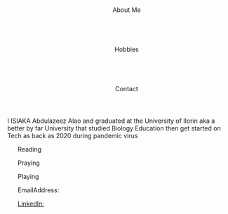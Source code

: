 <!DOCTYPE html>
<html>
    <head>
        <title>My Profile</title> <br>
        <body>
            <menu>
             <header>About Me</header> <br>
                <header>Hobbies</header> <br>
                <header>Contact</header>
            </menu>
            <section>
                <p> I ISIAKA Abdulazeez Alao and graduated at the University of Ilorin aka a better by far University that studied Biology Education then get started on Tech as back as 2020 during pandemic virus</p>
            </section>
            <ul>Reading</ul>
            <ul>Praying</ul>
            <ul>Playing</ul>
        </body>
    </head>
    <footer>
        <ul>EmailAddress: <a href="aarebdulazeez@gmil.com"</a></ul>
        <ul>LinkedIn: <a href="www.linkedin.com/in/mylinkedinprofile"</a></ul>
    </footer>
</html>

